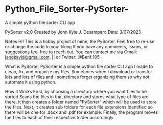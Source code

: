 # Python_File_Sorter-PySorter-
A simple python file sorter CLI app

PySorter v2.0
Created by John Kyle J. Desamparo     Date: 3/07/2023

Notes
Hi! This is a hobby project of mine, the PySorter. Feel free to re-use or change the code to your liking
If you have any comments, issues, or suggestions feel free to reach out.
You can contact me via Gmail: jangkayld@gmail.com. || or Twitter: @Benf_105

What is PySorter
PySorter is a simple python file sorter CLI app I made to clean, fix, and organize my files. Sometimes when I download or transfer
lots and lots of files and I sometimes forget organizing them so why not automate it using python.

How it Works
First, by choosing a directory where you want files to be sorted
Scans the files in that directory and stores what type of files are there.
It then creates a folder named "PySorter" which will be used to store the files.
Next, it creates sub folders for each file extensions identified so there will be one for .docx and .pdf for example.
Finally, the program moves the files to each of their respective folder accordingly.
